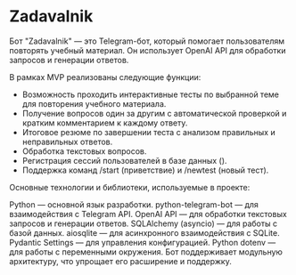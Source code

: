 # Zadavalnik

Бот "Zadavalnik" — это Telegram-бот, который помогает пользователям повторять учебный материал. Он использует OpenAI API для обработки запросов и генерации ответов. 

В рамках MVP реализованы следующие функции:

- Возможность проходить интерактивные тесты по выбранной теме для повторения учебного материала.
- Получение вопросов один за другим с автоматической проверкой и кратким комментарием к каждому ответу.
- Итоговое резюме по завершении теста с анализом правильных и неправильных ответов.
- Обработка текстовых вопросов.
- Регистрация сессий пользователей в базе данных ().
- Поддержка команд /start (приветствие) и /newtest (новый тест).

Основные технологии и библиотеки, используемые в проекте:

Python — основной язык разработки.
python-telegram-bot — для взаимодействия с Telegram API.
OpenAI API — для обработки текстовых запросов и генерации ответов.
SQLAlchemy (asyncio) — для работы с базой данных.
aiosqlite — для асинхронного взаимодействия с SQLite.
Pydantic Settings — для управления конфигурацией.
Python dotenv — для работы с переменными окружения.
Бот поддерживает модульную архитектуру, что упрощает его расширение и поддержку.
